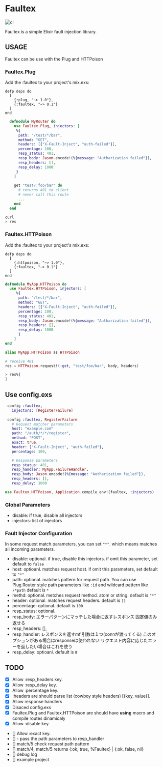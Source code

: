 # Faultex

![ci](https://github.com/kenichirow/faultex/actions/workflows/main.yml/badge.svg)

Faultex is a simple Elixir fault injection library.

## USAGE

Faultex can be use with the Plug and HTTPoison


### Faultex.Plug

Add the :faultex to your project's mix.exs:

```
defp deps do
  [
    {:plug, "~> 1.0"},
    {:faultex, "~> 0.1"}
  ]
end
```

```elixir
  defmodule MyRouter do
    use Faultex.Plug, injectors: [
     %{
      path: "/test/*/bar",
      method: "GET",
      headers: [{"X-Fault-Inject", "auth-failed"}],
      percentage: 100,
      resp_status: 401,
      resp_body: Jason.encode!(%{message: "Autharization failed"}),
      resp_headers: [],
      resp_delay: 1000
     }
    ]
     
    get "test/:foo/bar" do
      # returns 401 to client
      # never call this route
      ...
    end
  end
```

```bash
curl 
> res
```


### Faultex.HTTPoison

Add the :faultex to your project's mix.exs:

```
defp deps do
  [
    {:httpoison, "~> 1.0"},
    {:faultex, "~> 0.1"}
  ]
end
```

```elixir
defmodule MyApp.HTTPoison do
  use Faultex.HTTPoison, injectors: [
     %{
      path: "/test/*/bar",
      method: "GET",
      headers: [{"X-Fault-Inject", "auth-failed"}],
      percentage: 100,
      resp_status: 401,
      resp_body: Jason.encode!(%{message: "Autharization failed"}),
      resp_headers: [],
      resp_delay: 1000
      }
    ]
end

alias MyApp.HTTPoison as HTTPoison

# receive 401
res = HTTPoison.request!(:get, "test/foo/bar", body, headers)

> res%{
}
```


## Use config.exs

```elixir
 config :faultex, 
   injectors: [RegisterFailure]
     
 config :faultex, RegisterFailure
   # Request matcher parameters
   host: "example.com"
   path: "/auth/*/*/register",
   method: "POST",
   exact: true,
   header: {"X-Fault-Inject", "auth-failed"},
   percentage: 100,

   # Response parameters
   resp_status: 401,
   resp_handler: MyApp.FailureHandler,
   resp_body: Jason.encode!(%{message: "Autharization failed"}),
   resp_headers: [],
   resp_delay: 1000
```

```elixir
use Faultex.HTTPoison, Application.compile_env!(faultex, :injectors)
```

### Global Parameters

- disable: if true, disable all injectors
- injectors: list of injectors 

### Fault Injector Configuration

In some request match parameters, you can set `"*"`. 
which means matches all incoming parameters.


- disable: optional. if true, disable this injectors. if omit this parameter, set default to `false`
- host: optioanl. matches request host. if omit this parameters, set default to `"*"` 
- path: optional. matches pattern for request path. You can use Plug.Router style path parameters like `:id` and wildcard pattern like `/*path` default is `*`
- methd: optional. metches request method. atom or string. default is `"*"`
- header: optional. matches request headers. default is `[]`
- percentage: optional. default is `100`
- resp_status: optional. 
- resp_body: エラーパターンにマッチした場合に返すレスポンス 固定値のみ返せる
- resp_headers: [],
- resp_handler: レスポンスを返すmf 引数は１つ(connが渡ってくる) このオプションがある場合はresponseは使われない リクエスト内容に応じたエラーを返したい場合はこれを使う
- resp_delay: optioanl. default is `0`

## TODO

- [x] Allow :resp_headers key.
- [x] Allow :resp_delay key.
- [x] Allow :percentage key.
- [x] :headers are should parse list (cowboy style headers) [{key, value}].
- [x] Allow response handlers
- [x] Disaced config.exs
- [x] Faultex.Plug and Faultex.HTTPoison are should have __using__ macro and compile routes dinamicaly
- [x] Allow :disable key.
- [] Allow :exact key.
- [] - pass the path parameters to resp_handler
- [] match/5 check request path pattern
- [] match/4, match/5 returns {:ok, true, %Faultex} | {:ok, false, nil}
- [] debug log
- [] example project
